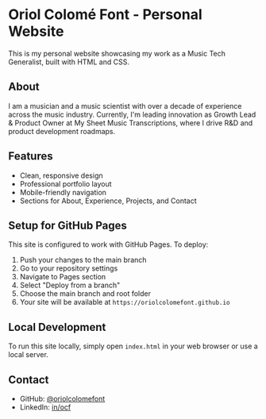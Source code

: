 # Oriol Colomé Font - Personal Website

This is my personal website showcasing my work as a Music Tech Generalist, built with HTML and CSS.

## About

I am a musician and a music scientist with over a decade of experience across the music industry. Currently, I'm leading innovation as Growth Lead & Product Owner at My Sheet Music Transcriptions, where I drive R&D and product development roadmaps.

## Features

- Clean, responsive design
- Professional portfolio layout
- Mobile-friendly navigation
- Sections for About, Experience, Projects, and Contact

## Setup for GitHub Pages

This site is configured to work with GitHub Pages. To deploy:

1. Push your changes to the main branch
2. Go to your repository settings
3. Navigate to Pages section
4. Select "Deploy from a branch"
5. Choose the main branch and root folder
6. Your site will be available at `https://oriolcolomefont.github.io`

## Local Development

To run this site locally, simply open `index.html` in your web browser or use a local server.

## Contact

- GitHub: [@oriolcolomefont](https://github.com/oriolcolomefont)
- LinkedIn: [in/ocf](https://www.linkedin.com/in/ocf/)
